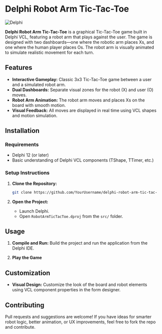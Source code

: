 
# Delphi Robot Arm Tic-Tac-Toe

![Delphi](https://img.shields.io/badge/Delphi-Embarcadero-red?style=flat-square)

**Delphi Robot Arm Tic-Tac-Toe** is a graphical Tic-Tac-Toe game built in Delphi VCL, featuring a robot arm that plays against the user. The game is designed with two dashboards—one where the robotic arm places Xs, and one where the human player places Os. The robot arm is visually animated to simulate realistic movement for each turn.

## Features

* **Interactive Gameplay:** Classic 3x3 Tic-Tac-Toe game between a user and a simulated robot arm.
* **Dual Dashboards:** Separate visual zones for the robot (X) and user (O) moves.
* **Robot Arm Animation:** The robot arm moves and places Xs on the board with smooth motion.
* **Visual Feedback:** All moves are displayed in real time using VCL shapes and motion simulation.

## Installation

### Requirements

* Delphi 12 (or later)
* Basic understanding of Delphi VCL components (TShape, TTimer, etc.)

### Setup Instructions

1. **Clone the Repository:**

   ```bash
   git clone https://github.com/YourUsername/delphi-robot-arm-tic-tac-toe.git
   ```
2. **Open the Project:**

   * Launch Delphi.
   * Open `RobotArmTicTacToe.dproj` from the `src/` folder.

## Usage

1. **Compile and Run:**
   Build the project and run the application from the Delphi IDE.

2. **Play the Game**

## Customization

* **Visual Design:**
  Customize the look of the board and robot elements using VCL component properties in the form designer.

## Contributing

Pull requests and suggestions are welcome! If you have ideas for smarter robot logic, better animation, or UX improvements, feel free to fork the repo and contribute.
